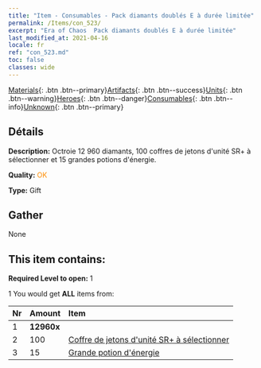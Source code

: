 ```yaml
---
title: "Item - Consumables - Pack diamants doublés E à durée limitée"
permalink: /Items/con_523/
excerpt: "Era of Chaos  Pack diamants doublés E à durée limitée"
last_modified_at: 2021-04-16
locale: fr
ref: "con_523.md"
toc: false
classes: wide
---
```

 [Materials](/fr/Items/){: .btn .btn--primary}[Artifacts](/fr/Items/Artifacts/){: .btn .btn--success}[Units](/fr/Items/Units/){: .btn .btn--warning}[Heroes](/fr/Items/Heroes/){: .btn .btn--danger}[Consumables](/fr/Items/Consumables/){: .btn .btn--info}[Unknown](/fr/Items/Unknown/){: .btn .btn--primary}

## Détails
 **Description:** Octroie 12 960 diamants, 100 coffres de jetons d'unité SR+ à sélectionner et 15 grandes potions d'énergie.

 **Quality:** <span style="color: #FF8C00">OK</span>

 **Type:** Gift

## Gather

  None

## This item contains:

 **Required Level to open:** 1

 1 You would get **ALL** items  from:

  | Nr | Amount |     Item    |
  |:---|:-------|:------------|
  | 1 |  **12960x** | <i class="fas fa-gem"/> |  | 
  | 2 | 100 | [Coffre de jetons d'unité SR+ à sélectionner](/fr/Items/con_1619/) |  | 
  | 3 | 15 | [Grande potion d'énergie](/fr/Items/con_706/) |  | 
